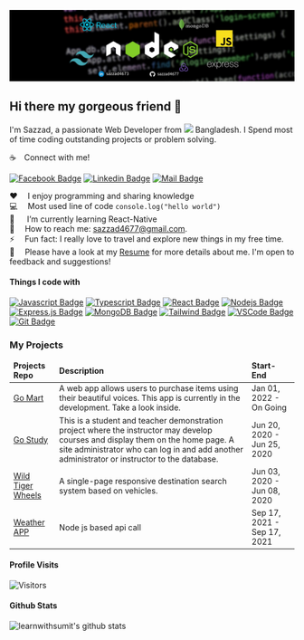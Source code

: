 
![Github Banner](assets/banner.jpg)

## Hi there my gorgeous friend 👋

I'm Sazzad, a passionate Web Developer from <img src="https://upload.wikimedia.org/wikipedia/commons/thumb/f/f9/Flag_of_Bangladesh.svg/2560px-Flag_of_Bangladesh.svg.png" width="18"/> Bangladesh. I Spend most of time coding outstanding projects or problem solving.

☕&emsp;Connect with me!

[![Facebook Badge](https://img.shields.io/badge/Facebook-1877F2?style=for-the-badge&logo=facebook&logoColor=white)](https://www.facebook.com/sazzad795/) [![Linkedin Badge](https://img.shields.io/badge/LinkedIn-0077B5?style=for-the-badge&logo=linkedin&logoColor=white)](https://www.linkedin.com/in/sazzad4673/) [![Mail Badge](https://img.shields.io/badge/Gmail-D14836?style=for-the-badge&logo=gmail&logoColor=white)](mailto:sazzad4677@gmail.com)

:heart: &emsp;I enjoy programming and sharing knowledge <br/>
:computer: &emsp;Most used line of code `console.log("hello world")` <br/>
🤔 &emsp; I’m currently learning React-Native<br/>
:e-mail: &emsp;How to reach me: sazzad4677@gmail.com.<br/>
⚡ &emsp;Fun fact:  I really love to travel and explore new things in my free time.<br/>
📝&emsp; Please have a look at my [Resume](https://drive.google.com/file/d/1TY-9mdGXXgudsCQQdXcqi-nBQyyGw-kB/view?usp=sharing) for more details about me. I'm open to feedback and suggestions!


#### Things I code with

[![Javascript Badge](https://img.shields.io/badge/-Javascript-F0DB4F?style=for-the-badge&labelColor=black&logo=javascript&logoColor=F0DB4F)](#) [![Typescript Badge](https://img.shields.io/badge/-Typescript-007acc?style=for-the-badge&labelColor=black&logo=typescript&logoColor=007acc)](#) [![React Badge](https://img.shields.io/badge/-React-61DBFB?style=for-the-badge&labelColor=black&logo=react&logoColor=61DBFB)](#) [![Nodejs Badge](https://img.shields.io/badge/-Nodejs-3C873A?style=for-the-badge&labelColor=black&logo=node.js&logoColor=3C873A)](#) [![Express.js Badge](https://img.shields.io/badge/Express.js-000000?style=for-the-badge&logo=express&logoColor=white)](#) [![MongoDB Badge](https://img.shields.io/badge/MongoDB-4EA94B?style=for-the-badge&logo=mongodb&logoColor=white)](#) [![Tailwind Badge](https://img.shields.io/badge/Tailwind%20CSS-092749?style=for-the-badge&logo=tailwindcss&logoColor=06B6D4&labelColor=000000)](#) [![VSCode Badge](https://img.shields.io/badge/Visual_Studio-5C2D91?style=for-the-badge&logo=visual%20studio&logoColor=white)](#) [![Git Badge](https://img.shields.io/badge/Git-F05032?style=for-the-badge&logo=git&logoColor=white)](#)


### My Projects

  <table>
  <thead >
    <tr border: none;>
      <td><b>Projects Repo</b></td>
      <td><b>Description</b></td>
      <td><b>Start-End</b></td>
    </tr>
  </thead>
  <tbody>
    <tr>
      <td><a href="https://github.com/sazzad4677/GoMart-Frontend" target="_blank">Go Mart</a></td>
      <td>A web app allows users to purchase items using their beautiful voices. This app is currently in the development. Take a look inside. </td>
       <td>Jan 01, 2022 - On Going</td>
    </tr>
    <tr>
      <td><a href="https://github.com/sazzad4677/Go-Study-Client" target="_blank">Go Study</a></td>
      <td>This is a student and teacher demonstration project where the instructor may develop courses and display them on the home page. A site administrator who can log in and add another administrator or instructor to the database.</td>
      <td>Jun 20, 2020 - Jun 25, 2020</td>
    </tr>
    <tr>
      <td><a href="https://github.com/sazzad4677/Wild-Tiger-Wheels">Wild Tiger Wheels</a></td>
      <td>A single-page responsive destination search system based on vehicles.</td>
      <td>Jun 03, 2020 - Jun 08, 2020</td>
    </tr>
    <tr>
      <td><a href="https://github.com/sazzad4677/node-js-practice">Weather APP</a></td>
      <td>Node js based api call</td>
      <td>Sep 17, 2021 - Sep 17, 2021</td>
    </tr>
  </tbody>
</table>


#### Profile Visits

![Visitors](https://api.visitorbadge.io/api/visitors?path=https%3A%2F%2Fgithub.com%2Fsazzad4677%2Fsazzad4677&label=VISITORS&countColor=%23d9e3f0&style=flat)

#### Github Stats

![learnwithsumit's github stats](https://github-readme-stats.vercel.app/api?username=sazzad4677&count_private=true&show_icons=true&theme=radical&hide=contribs,prs)
